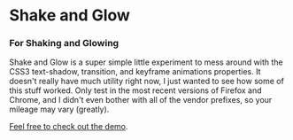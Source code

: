 Shake and Glow
==============

### For Shaking and Glowing

Shake and Glow is a super simple little experiment to mess around with the CSS3 text-shadow, transition, and keyframe animations properties. It doesn't really have much utility right now, I just wanted to see how some of this stuff worked. Only test in the most recent versions of Firefox and Chrome, and I didn't even bother with all of the vendor prefixes, so your mileage may vary (greatly). 

[Feel free to check out the demo](http://experiments.rodriguezcommaj.com/shakeandglow/index.html).